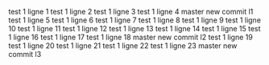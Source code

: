 test 1 ligne 1
test 1 ligne 2
test 1 ligne 3
test 1 ligne 4
master new commit l1
test 1 ligne 5
test 1 ligne 6
test 1 ligne 7
test 1 ligne 8
test 1 ligne 9
test 1 ligne 10
test 1 ligne 11
test 1 ligne 12
test 1 ligne 13
test 1 ligne 14
test 1 ligne 15
test 1 ligne 16
test 1 ligne 17
test 1 ligne 18
master new commit l2
test 1 ligne 19
test 1 ligne 20
test 1 ligne 21
test 1 ligne 22
test 1 ligne 23
master new commit l3
